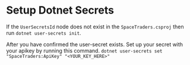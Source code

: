 ﻿# Setup Dotnet Secrets
If the `UserSecretsId` node does not exist in the `SpaceTraders.csproj` then run `dotnet user-secrets init`.

After you have confirmed the user-secret exists. Set up your secret with your apikey by running this command.
`dotnet user-secrets set "SpaceTraders:ApiKey" "<YOUR_KEY_HERE>"`
